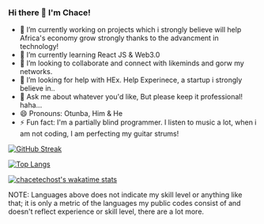 ### Hi there 👋 I'm Chace!


- 🔭 I’m currently working on projects which i strongly believe will help Africa's economy grow strongly thanks to the advancment in technology! 
- 🌱 I’m currently learning React JS & Web3.0
- 👯 I’m looking to collaborate and connect with likeminds and gorw my networks.
- 🤔 I’m looking for help with HEx. Help Experinece, a startup i strongly believe in..
- 💬 Ask me about whatever you'd like, But please keep it professional! haha...
- 😄 Pronouns: Otunba, Him & He
- ⚡ Fun fact: I'm a partially blind programmer. I listen to music a lot, when i am not coding, I am perfecting my guitar strums!

[![GitHub Streak](http://github-readme-streak-stats.herokuapp.com?user=chacetechost&theme=great-gatsby&hide_border=true&date_format=M%20j%5B%2C%20Y%5D)](https://git.io/streak-stats)

[![Top Langs](https://github-readme-stats.vercel.app/api/top-langs/?username=chacetechost&theme=great-gatsby&layout=compact)](https://github.com/anuraghazra/github-readme-stats)

[![chacetechost's wakatime stats](https://github-readme-stats.vercel.app/api/wakatime?username=chacetechost&theme=great-gatsby)](https://github.com/anuraghazra/github-readme-stats)

NOTE: Languages above does not indicate my skill level or anything like that; it is only a metric of the languages my public codes consist of and doesn't reflect experience or skill level, there are a lot more.

